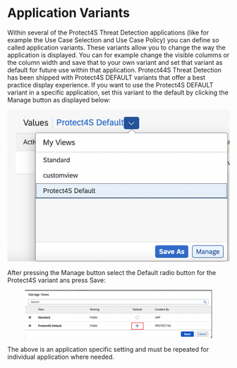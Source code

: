 # Application Variants

Within several of the Protect4S Threat Detection applications (like for example the Use Case Selection and Use Case Policy) you can define so called application variants. These variants allow you to change the way the application is displayed. You can for example change the visible columms or the column width and save that to your own variant and set that variant as default for future use within that application. Protect44S Threat Detection has been shipped with Protect4S DEFAULT variants that offer a best practice display experience. If you want to use the Protect4S DEFAULT variant in a specific application, set this variant to the default by clicking the Manage button as displayed below:



![](<../../.gitbook/assets/image (1).png>)

After pressing the Manage button select the Default radio button for the Protect4S variant ans press Save:

<figure><img src="../../.gitbook/assets/image (6).png" alt=""><figcaption></figcaption></figure>

The above is an application specific setting and must be repeated for individual application where needed.
